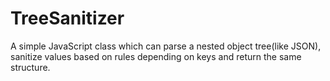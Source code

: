 # TreeSanitizer
A simple JavaScript class which can parse a nested object tree(like JSON), sanitize values based on rules depending on keys and return the same structure.
